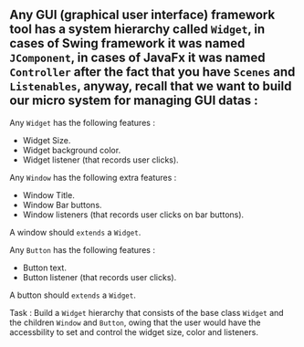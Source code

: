 ## Any GUI (graphical user interface) framework tool has a system hierarchy called `Widget`, in cases of Swing framework it was named `JComponent`, in cases of JavaFx it was named `Controller` after the fact that you have `Scenes` and `Listenables`, anyway, recall that we want to build our micro system for managing GUI datas :

Any `Widget` has the following features :
- Widget Size.
- Widget background color.
- Widget listener (that records user clicks).

Any `Window` has the following extra features :
- Window Title.
- Window Bar buttons.
- Window listeners (that records user clicks on bar buttons).

A window should `extends` a `Widget`.


Any `Button` has the following features :
- Button text.
- Button listener (that records user clicks).

A button should `extends` a `Widget`.

Task : Build a `Widget` hierarchy that consists of the base class `Widget` and the children `Window` and `Button`, owing that the user would have the accessbility to set and control the widget size, color and listeners.
